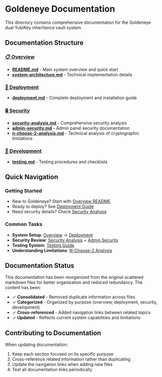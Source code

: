 # Goldeneye Documentation

This directory contains comprehensive documentation for the Goldeneye dual YubiKey inheritance vault system.

## Documentation Structure

### [📋 Overview](overview/)
- **[README.md](overview/README.md)** - Main system overview and quick start
- **[system-architecture.md](overview/system-architecture.md)** - Technical implementation details

### [🚀 Deployment](deployment/)
- **[deployment.md](deployment/deployment.md)** - Complete deployment and installation guide

### [🔒 Security](security/)
- **[security-analysis.md](security/security-analysis.md)** - Comprehensive security analysis
- **[admin-security.md](security/admin-security.md)** - Admin panel security documentation  
- **[n-choose-2-analysis.md](security/n-choose-2-analysis.md)** - Technical analysis of cryptographic limitations

### [🧪 Development](development/)
- **[testing.md](development/testing.md)** - Testing procedures and checklists

## Quick Navigation

### Getting Started
- New to Goldeneye? Start with [Overview README](overview/README.md)
- Ready to deploy? See [Deployment Guide](deployment/deployment.md)
- Need security details? Check [Security Analysis](security/security-analysis.md)

### Common Tasks
- **System Setup**: [Overview](overview/README.md) → [Deployment](deployment/deployment.md)
- **Security Review**: [Security Analysis](security/security-analysis.md) + [Admin Security](security/admin-security.md)
- **Testing System**: [Testing Guide](development/testing.md)
- **Understanding Limitations**: [N-Choose-2 Analysis](security/n-choose-2-analysis.md)

## Documentation Status

This documentation has been reorganized from the original scattered markdown files for better organization and reduced redundancy. The content has been:

- ✓ **Consolidated** - Removed duplicate information across files
- ✓ **Categorized** - Organized by purpose (overview, deployment, security, development)
- ✓ **Cross-referenced** - Added navigation links between related topics
- ✓ **Updated** - Reflects current system capabilities and limitations

## Contributing to Documentation

When updating documentation:
1. Keep each section focused on its specific purpose
2. Cross-reference related information rather than duplicating
3. Update the navigation links when adding new files
4. Test all documentation links periodically